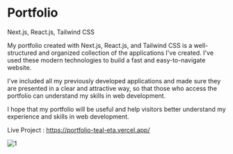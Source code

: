 # Portfolio
Next.js, React.js, Tailwind CSS

My portfolio created with Next.js, React.js, and Tailwind CSS is a well-structured and organized collection of the applications I've created. I've used these modern technologies to build a fast and easy-to-navigate website.

I've included all my previously developed applications and made sure they are presented in a clear and attractive way, so that those who access the portfolio can understand my skills in web development.

I hope that my portfolio will be useful and help visitors better understand my experience and skills in web development.

Live Project : https://portfolio-teal-eta.vercel.app/

![1](https://user-images.githubusercontent.com/57075208/221376408-69149985-fc15-47c5-bfb3-b16409b95c11.png)
